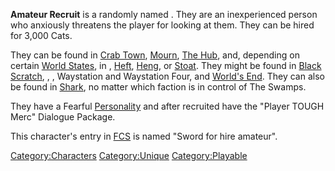 **Amateur Recruit** is a randomly named [](Unique_Recruits.md). They are an inexperienced person
who anxiously threatens the player for looking at them. They can be
hired for 3,000 Cats.

They can be found in [Crab Town](Crab_Town.md "wikilink"),
[Mourn](Mourn.md "wikilink"), [The Hub](The_Hub.md "wikilink"), and, depending
on certain [World States](World_States.md "wikilink"), in [](Blister_Hill.md), [Heft](Heft.md "wikilink"),
[Heng](Heng.md "wikilink"), or [Stoat](Stoat.md "wikilink"). They might be
found in [Black Scratch](Black_Scratch.md "wikilink"), [](Flats_Lagoon.md), [](Smugglers_Bar.md), Waystation and Waystation Four, and
[World's End](World's_End.md "wikilink"). They can also be found in
[Shark](Shark.md "wikilink"), no matter which faction is in control of The
Swamps.

They have a Fearful [Personality](Personality.md "wikilink") and after
recruited have the "Player TOUGH Merc" Dialogue Package.

This character's entry in [FCS](Forgotten_Construction_Set.md "wikilink")
is named "Sword for hire amateur".

[Category:Characters](Category:Characters "wikilink")
[Category:Unique](Category:Unique "wikilink")
[Category:Playable](Category:Playable "wikilink")